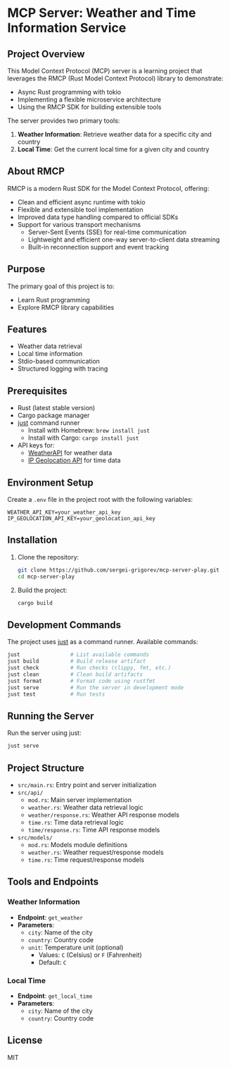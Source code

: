 # MCP Server: Weather and Time Information Service

## Project Overview

This Model Context Protocol (MCP) server is a learning project that leverages the RMCP (Rust Model Context Protocol) library to demonstrate:

- Async Rust programming with tokio
- Implementing a flexible microservice architecture
- Using the RMCP SDK for building extensible tools

The server provides two primary tools:

1. **Weather Information**: Retrieve weather data for a specific city and country
2. **Local Time**: Get the current local time for a given city and country

## About RMCP

RMCP is a modern Rust SDK for the Model Context Protocol, offering:

- Clean and efficient async runtime with tokio
- Flexible and extensible tool implementation
- Improved data type handling compared to official SDKs
- Support for various transport mechanisms
  - Server-Sent Events (SSE) for real-time communication
  - Lightweight and efficient one-way server-to-client data streaming
  - Built-in reconnection support and event tracking

## Purpose

The primary goal of this project is to:

- Learn Rust programming
- Explore RMCP library capabilities

## Features

- Weather data retrieval
- Local time information
- Stdio-based communication
- Structured logging with tracing

## Prerequisites

- Rust (latest stable version)
- Cargo package manager
- [just](https://github.com/casey/just) command runner
  - Install with Homebrew: `brew install just`
  - Install with Cargo: `cargo install just`
- API keys for:
  - [WeatherAPI](https://www.weatherapi.com/) for weather data
  - [IP Geolocation API](https://ipgeolocation.io/) for time data

## Environment Setup

Create a `.env` file in the project root with the following variables:

```env
WEATHER_API_KEY=your_weather_api_key
IP_GEOLOCATION_API_KEY=your_geolocation_api_key
```

## Installation

1. Clone the repository:

   ```bash
   git clone https://github.com/sergei-grigorev/mcp-server-play.git
   cd mcp-server-play
   ```

2. Build the project:
   ```bash
   cargo build
   ```

## Development Commands

The project uses [just](https://github.com/casey/just) as a command runner. Available commands:

```bash
just                # List available commands
just build          # Build release artifact
just check          # Run checks (clippy, fmt, etc.)
just clean          # Clean build artifacts
just format         # Format code using rustfmt
just serve          # Run the server in development mode
just test           # Run tests
```

## Running the Server

Run the server using just:

```bash
just serve
```

## Project Structure

- `src/main.rs`: Entry point and server initialization
- `src/api/`
  - `mod.rs`: Main server implementation
  - `weather.rs`: Weather data retrieval logic
  - `weather/response.rs`: Weather API response models
  - `time.rs`: Time data retrieval logic
  - `time/response.rs`: Time API response models
- `src/models/`
  - `mod.rs`: Models module definitions
  - `weather.rs`: Weather request/response models
  - `time.rs`: Time request/response models

## Tools and Endpoints

### Weather Information

- **Endpoint**: `get_weather`
- **Parameters**:
  - `city`: Name of the city
  - `country`: Country code
  - `unit`: Temperature unit (optional)
    - Values: `C` (Celsius) or `F` (Fahrenheit)
    - Default: `C`

### Local Time

- **Endpoint**: `get_local_time`
- **Parameters**:
  - `city`: Name of the city
  - `country`: Country code

## License

MIT
